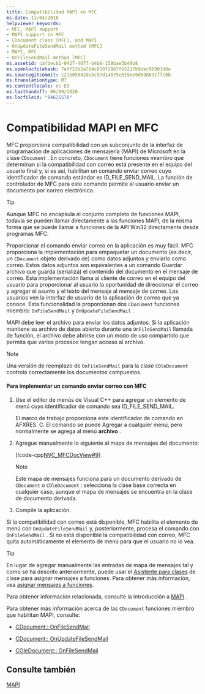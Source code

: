 ```yaml
---
title: Compatibilidad MAPI en MFC
ms.date: 11/04/2016
helpviewer_keywords:
- MFC, MAPI support
- MAPI support in MFC
- CDocument class [MFC], and MAPI
- OnUpdateFileSendMail method [MFC]
- MAPI, MFC
- OnFileSendMail method [MFC]
ms.assetid: cafbecb1-0427-4077-b4b8-159bae5b49b8
ms.openlocfilehash: 7eff22b2a7b4c838f2967fb5217b9dec96903d0e
ms.sourcegitcommit: c21b05042debc97d14875e019ee9d698691ffc0b
ms.translationtype: MT
ms.contentlocale: es-ES
ms.lasthandoff: 06/09/2020
ms.locfileid: "84625570"
---
```

# <a name="mapi-support-in-mfc"></a>Compatibilidad MAPI en MFC

MFC proporciona compatibilidad con un subconjunto de la interfaz de programación de aplicaciones de mensajería (MAPI) de Microsoft en la clase `CDocument` . En concreto, `CDocument` tiene funciones miembro que determinan si la compatibilidad con correo está presente en el equipo del usuario final y, si es así, habilitan un comando enviar correo cuyo identificador de comando estándar es ID_FILE_SEND_MAIL. La función de controlador de MFC para este comando permite al usuario enviar un documento por correo electrónico.

> [!TIP]
> Aunque MFC no encapsula el conjunto completo de funciones MAPI, todavía se pueden llamar directamente a las funciones MAPI, de la misma forma que se puede llamar a funciones de la API Win32 directamente desde programas MFC.

Proporcionar el comando enviar correo en la aplicación es muy fácil. MFC proporciona la implementación para empaquetar un documento (es decir, un `CDocument` objeto derivado de) como datos adjuntos y enviarlo como correo. Estos datos adjuntos son equivalentes a un comando Guardar archivo que guarda (serializa) el contenido del documento en el mensaje de correo. Esta implementación llama al cliente de correo en el equipo del usuario para proporcionar al usuario la oportunidad de direccionar el correo y agregar el asunto y el texto del mensaje al mensaje de correo. Los usuarios ven la interfaz de usuario de la aplicación de correo que ya conoce. Esta funcionalidad la proporcionan dos `CDocument` funciones miembro: `OnFileSendMail` y `OnUpdateFileSendMail` .

MAPI debe leer el archivo para enviar los datos adjuntos. Si la aplicación mantiene su archivo de datos abierto durante una `OnFileSendMail` llamada de función, el archivo debe abrirse con un modo de uso compartido que permita que varios procesos tengan acceso al archivo.

> [!NOTE]
> Una versión de reemplazo de `OnFileSendMail` para la clase `COleDocument` controla correctamente los documentos compuestos.

#### <a name="to-implement-a-send-mail-command-with-mfc"></a>Para implementar un comando enviar correo con MFC

1. Use el editor de menús de Visual C++ para agregar un elemento de menú cuyo identificador de comando sea ID_FILE_SEND_MAIL.

   El marco de trabajo proporciona este identificador de comando en AFXRES. C. El comando se puede Agregar a cualquier menú, pero normalmente se agrega al menú **archivo** .

1. Agregue manualmente lo siguiente al mapa de mensajes del documento:

   [!code-cpp[NVC_MFCDocView#9](codesnippet/cpp/mapi-support-in-mfc_1.cpp)]

    > [!NOTE]
    >  Este mapa de mensajes funciona para un documento derivado de `CDocument` o `COleDocument` : selecciona la clase base correcta en cualquier caso, aunque el mapa de mensajes se encuentra en la clase de documento derivada.

1. Compile la aplicación.

Si la compatibilidad con correo está disponible, MFC habilita el elemento de menú con `OnUpdateFileSendMail` y, posteriormente, procesa el comando con `OnFileSendMail` . Si no está disponible la compatibilidad con correo, MFC quita automáticamente el elemento de menú para que el usuario no lo vea.

> [!TIP]
> En lugar de agregar manualmente las entradas de mapa de mensajes tal y como se ha descrito anteriormente, puede usar el [Asistente para clases](reference/mfc-class-wizard.md) de clase para asignar mensajes a funciones. Para obtener más información, vea [asignar mensajes a funciones](reference/mapping-messages-to-functions.md).

Para obtener información relacionada, consulte la introducción a [MAPI](mapi.md) .

Para obtener más información acerca de las `CDocument` funciones miembro que habilitan MAPI, consulte:

- [CDocument:: OnFileSendMail](reference/cdocument-class.md#onfilesendmail)

- [CDocument:: OnUpdateFileSendMail](reference/cdocument-class.md#onupdatefilesendmail)

- [COleDocument:: OnFileSendMail](reference/coledocument-class.md#onfilesendmail)

## <a name="see-also"></a>Consulte también

[MAPI](mapi.md)
